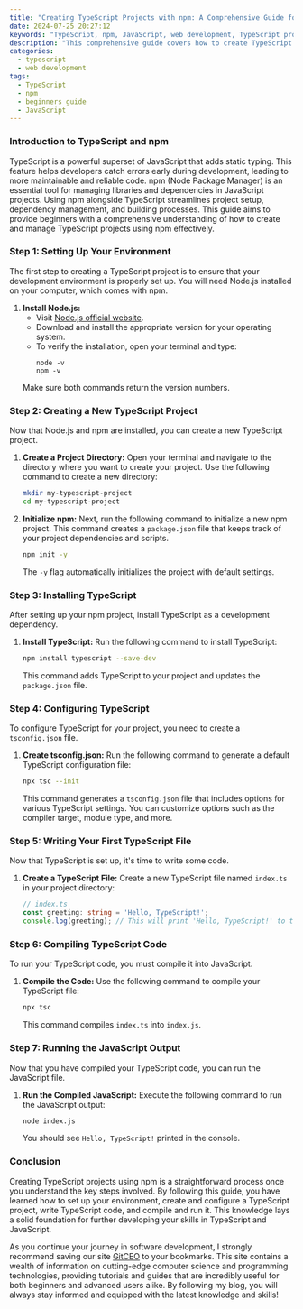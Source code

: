 ```yaml
---
title: "Creating TypeScript Projects with npm: A Comprehensive Guide for Beginners"
date: 2024-07-25 20:27:12
keywords: "TypeScript, npm, JavaScript, web development, TypeScript projects, beginners guide"
description: "This comprehensive guide covers how to create TypeScript projects using npm for beginners. It provides detailed steps, explanations of relevant technologies, and useful code examples to help you understand the process of setting up and managing TypeScript projects. Learn how to efficiently use npm and TypeScript together, ensuring smooth development experiences and compatibility with modern JavaScript features. The guide also explores best practices for project structure and provides insights into the TypeScript development ecosystem, aiming to equip beginners with all necessary skills for successful project implementation."
categories:
  - typescript
  - web development
tags:
  - TypeScript
  - npm
  - beginners guide
  - JavaScript
---
```


### Introduction to TypeScript and npm

TypeScript is a powerful superset of JavaScript that adds static typing. This feature helps developers catch errors early during development, leading to more maintainable and reliable code. npm (Node Package Manager) is an essential tool for managing libraries and dependencies in JavaScript projects. Using npm alongside TypeScript streamlines project setup, dependency management, and building processes. This guide aims to provide beginners with a comprehensive understanding of how to create and manage TypeScript projects using npm effectively.

<!-- more -->

### Step 1: Setting Up Your Environment

The first step to creating a TypeScript project is to ensure that your development environment is properly set up. You will need Node.js installed on your computer, which comes with npm.

1. **Install Node.js:**
   - Visit [Node.js official website](https://nodejs.org/).
   - Download and install the appropriate version for your operating system.
   - To verify the installation, open your terminal and type:
     ```
     node -v
     npm -v
     ```
   Make sure both commands return the version numbers.

### Step 2: Creating a New TypeScript Project

Now that Node.js and npm are installed, you can create a new TypeScript project.

1. **Create a Project Directory:**
   Open your terminal and navigate to the directory where you want to create your project. Use the following command to create a new directory:
   ```bash
   mkdir my-typescript-project
   cd my-typescript-project
   ```

2. **Initialize npm:**
   Next, run the following command to initialize a new npm project. This command creates a `package.json` file that keeps track of your project dependencies and scripts.
   ```bash
   npm init -y
   ```
   The `-y` flag automatically initializes the project with default settings.

### Step 3: Installing TypeScript

After setting up your npm project, install TypeScript as a development dependency.

1. **Install TypeScript:**
   Run the following command to install TypeScript:
   ```bash
   npm install typescript --save-dev
   ```
   This command adds TypeScript to your project and updates the `package.json` file.

### Step 4: Configuring TypeScript

To configure TypeScript for your project, you need to create a `tsconfig.json` file.

1. **Create tsconfig.json:**
   Run the following command to generate a default TypeScript configuration file:
   ```bash
   npx tsc --init
   ```
   This command generates a `tsconfig.json` file that includes options for various TypeScript settings. You can customize options such as the compiler target, module type, and more.

### Step 5: Writing Your First TypeScript File

Now that TypeScript is set up, it's time to write some code.

1. **Create a TypeScript File:**
   Create a new TypeScript file named `index.ts` in your project directory:
   ```typescript
   // index.ts
   const greeting: string = 'Hello, TypeScript!';
   console.log(greeting); // This will print 'Hello, TypeScript!' to the console.
   ```

### Step 6: Compiling TypeScript Code

To run your TypeScript code, you must compile it into JavaScript.

1. **Compile the Code:**
   Use the following command to compile your TypeScript file:
   ```bash
   npx tsc
   ```
   This command compiles `index.ts` into `index.js`.

### Step 7: Running the JavaScript Output

Now that you have compiled your TypeScript code, you can run the JavaScript file.

1. **Run the Compiled JavaScript:**
   Execute the following command to run the JavaScript output:
   ```bash
   node index.js
   ```
   You should see `Hello, TypeScript!` printed in the console.

### Conclusion

Creating TypeScript projects using npm is a straightforward process once you understand the key steps involved. By following this guide, you have learned how to set up your environment, create and configure a TypeScript project, write TypeScript code, and compile and run it. This knowledge lays a solid foundation for further developing your skills in TypeScript and JavaScript.

As you continue your journey in software development, I strongly recommend saving our site [GitCEO](https://gitceo.com) to your bookmarks. This site contains a wealth of information on cutting-edge computer science and programming technologies, providing tutorials and guides that are incredibly useful for both beginners and advanced users alike. By following my blog, you will always stay informed and equipped with the latest knowledge and skills!